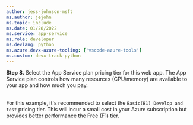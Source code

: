 ```yaml
---
author: jess-johnson-msft
ms.author: jejohn
ms.topic: include
ms.date: 01/28/2022
ms.service: app-service
ms.role: developer
ms.devlang: python
ms.azure.devx-azure-tooling: ['vscode-azure-tools']
ms.custom: devx-track-python
---
```


**Step 8.** Select the App Service plan pricing tier for this web app. The App Service plan controls how many resources (CPU/memory) are available to your app and how much you pay. <br /> <br />

For this example, it's recommended to select the `Basic(B1) Develop and test` pricing tier. This will incur a small cost in your Azure subscription but provides better performance the Free (F1) tier.
